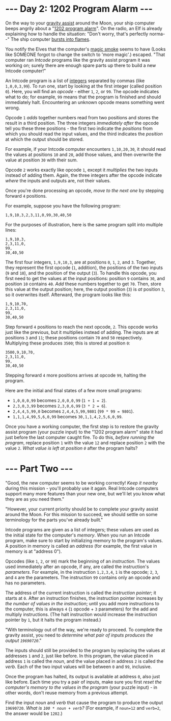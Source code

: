﻿# --- Day 2: 1202 Program Alarm ---

On the way to your [gravity assist](https://en.wikipedia.org/wiki/Gravity_assist) around the Moon, your ship computer beeps angrily about a "[1202 program alarm](https://en.wikipedia.org/wiki/Gravity_assist)". On the radio, an Elf is already explaining how to handle the situation: "Don't worry, that's perfectly norma--" The ship computer [bursts into flames](https://en.wikipedia.org/wiki/Gravity_assist).

You notify the Elves that the computer's [magic smoke](https://en.wikipedia.org/wiki/Magic_smoke) seems to have (Looks like SOMEONE forgot to change the switch to 'more magic'.) escaped. "That computer ran *Intcode* programs like the gravity assist program it was working on; surely there are enough spare parts up there to build a new Intcode computer!"

An Intcode program is a list of [integers](https://en.wikipedia.org/wiki/Integer) separated by commas (like ```1,0,0,3,99```).  To run one, start by looking at the first integer (called position ```0```). Here, you will find an *opcode* - either ```1```, ```2```, or ```99```. The opcode indicates what to do; for example, ```99``` means that the program is finished and should immediately halt. Encountering an unknown opcode means something went wrong.

Opcode ```1``` *adds* together numbers read from two positions and stores the result in a third position. The three integers *immediately after* the opcode tell you these three positions - the first two indicate the *positions* from which you should read the input values, and the third indicates the *position* at which the output should be stored.

For example, if your Intcode computer encounters ```1,10,20,30```, it should read the values at positions ```10``` and ```20```, add those values, and then overwrite the value at position ```30``` with their sum.

Opcode ```2``` works exactly like opcode ```1```, except it *multiplies* the two inputs instead of adding them. Again, the three integers after the opcode indicate *where* the inputs and outputs are, not their values.

Once you're done processing an opcode, *move to the next one* by stepping forward ```4``` positions.

For example, suppose you have the following program:


```1,9,10,3,2,3,11,0,99,30,40,50```


For the purposes of illustration, here is the same program split into multiple lines:


```
1,9,10,3,
2,3,11,0,
99,
30,40,50
```


The first four integers, ```1,9,10,3```, are at positions ```0```, ```1```, ```2```, and ```3```. Together, they represent the first opcode (```1```, addition), the positions of the two inputs (```9``` and ```10```), and the position of the output (```3```).  To handle this opcode, you first need to get the values at the input positions: position ```9``` contains ```30```, and position ```10``` contains ```40```.  *Add* these numbers together to get ```70```.  Then, store this value at the output position; here, the output position (```3```) is *at* position ```3```, so it overwrites itself.  Afterward, the program looks like this:


```
1,9,10,70,
2,3,11,0,
99,
30,40,50
```


Step forward ```4``` positions to reach the next opcode, ```2```. This opcode works just like the previous, but it multiplies instead of adding.  The inputs are at positions ```3``` and ```11```; these positions contain ```70``` and ```50``` respectively. Multiplying these produces ```3500```; this is stored at position ```0```:


```
3500,9,10,70,
2,3,11,0,
99,
30,40,50
```


Stepping forward ```4``` more positions arrives at opcode ```99```, halting the program.

Here are the initial and final states of a few more small programs:


* ```1,0,0,0,99``` becomes ```2,0,0,0,99``` (```1 + 1 = 2```).
* ```2,3,0,3,99``` becomes ```2,3,0,6,99``` (```3 * 2 = 6```).
* ```2,4,4,5,99,0``` becomes ```2,4,4,5,99,9801``` (```99 * 99 = 9801```).
* ```1,1,1,4,99,5,6,0,99``` becomes ```30,1,1,4,2,5,6,0,99```.


Once you have a working computer, the first step is to restore the gravity assist program (your puzzle input) to the "1202 program alarm" state it had just before the last computer caught fire. To do this, *before running the program*, replace position ```1``` with the value ```12``` and replace position ```2``` with the value ```2```. *What value is left at position ```0```* after the program halts?

# --- Part Two ---

"Good, the new computer seems to be working correctly!  *Keep it nearby* during this mission - you'll probably use it again. Real Intcode computers support many more features than your new one, but we'll let you know what they are as you need them."

"However, your current priority should be to complete your gravity assist around the Moon. For this mission to succeed, we should settle on some terminology for the parts you've already built."

Intcode programs are given as a list of integers; these values are used as the initial state for the computer's *memory*. When you run an Intcode program, make sure to start by initializing memory to the program's values. A position in memory is called an *address* (for example, the first value in memory is at "address 0").

Opcodes (like ```1```, ```2```, or ```99```) mark the beginning of an *instruction*.  The values used immediately after an opcode, if any, are called the instruction's *parameters*.  For example, in the instruction ```1,2,3,4```, ```1``` is the opcode; ```2```, ```3```, and ```4``` are the parameters. The instruction ```99``` contains only an opcode and has no parameters.

The address of the current instruction is called the *instruction pointer*; it starts at ```0```.  After an instruction finishes, the instruction pointer increases by *the number of values in the instruction*; until you add more instructions to the computer, this is always ```4``` (```1``` opcode + ```3``` parameters) for the add and multiply instructions. (The halt instruction would increase the instruction pointer by ```1```, but it halts the program instead.)

"With terminology out of the way, we're ready to proceed. To complete the gravity assist, you need to *determine what pair of inputs produces the output ```19690720```*."

The inputs should still be provided to the program by replacing the values at addresses ```1``` and ```2```, just like before.  In this program, the value placed in address ```1``` is called the *noun*, and the value placed in address ```2``` is called the *verb*.   Each of the two input values will be between ```0``` and ```99```, inclusive.

Once the program has halted, its output is available at address ```0```, also just like before. Each time you try a pair of inputs, make sure you first *reset the computer's memory to the values in the program* (your puzzle input) - in other words, don't reuse memory from a previous attempt.

Find the input *noun* and *verb* that cause the program to produce the output ```19690720```. *What is ```100 * noun + verb```?* (For example, if ```noun=12``` and ```verb=2```, the answer would be ```1202```.)